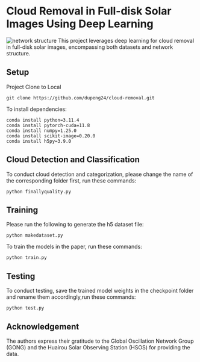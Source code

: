 # Cloud Removal in Full-disk Solar Images Using Deep Learning
![network structure](https://github.com/dupeng24/cloud-removal/assets/103308215/b8175046-62e0-40c6-8703-e9b94363dcdf)
This project leverages deep learning for cloud removal in full-disk solar images, encompassing both datasets and network structure. 
## Setup
Project Clone to Local
```
git clone https://github.com/dupeng24/cloud-removal.git
```
To install dependencies:

```
conda install python=3.11.4
conda install pytorch-cuda=11.8
conda install numpy=1.25.0
conda install scikit-image=0.20.0
conda install h5py=3.9.0
```
## Cloud Detection and Classification
To conduct cloud detection and categorization, please change the name of the corresponding folder first, run these commands:
```
python finallyquality.py
```
## Training
Please run the following to generate the h5 dataset file:
```
python makedataset.py
```
To train the models in the paper, run these commands:
```
python train.py
```
## Testing
To conduct testing, save the trained model weights in the checkpoint folder and rename them accordingly,run these commands:
```
python test.py
```
## Acknowledgement
The authors express their gratitude to the Global Oscillation Network Group (GONG) and the Huairou Solar Observing Station (HSOS) for providing the data. 
